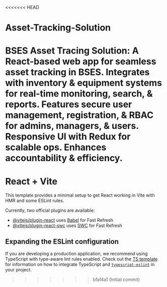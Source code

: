 <<<<<<< HEAD
# Asset-Tracking-Solution
BSES Asset Tracing Solution: A React-based web app for seamless asset tracking in BSES. Integrates with inventory &amp; equipment systems for real-time monitoring, search, &amp; reports. Features secure user management, registration, &amp; RBAC for admins, managers, &amp; users. Responsive UI with Redux for scalable ops. Enhances accountability &amp; efficiency.
=======
# React + Vite

This template provides a minimal setup to get React working in Vite with HMR and some ESLint rules.

Currently, two official plugins are available:

- [@vitejs/plugin-react](https://github.com/vitejs/vite-plugin-react/blob/main/packages/plugin-react) uses [Babel](https://babeljs.io/) for Fast Refresh
- [@vitejs/plugin-react-swc](https://github.com/vitejs/vite-plugin-react/blob/main/packages/plugin-react-swc) uses [SWC](https://swc.rs/) for Fast Refresh

## Expanding the ESLint configuration

If you are developing a production application, we recommend using TypeScript with type-aware lint rules enabled. Check out the [TS template](https://github.com/vitejs/vite/tree/main/packages/create-vite/template-react-ts) for information on how to integrate TypeScript and [`typescript-eslint`](https://typescript-eslint.io) in your project.
>>>>>>> bfaf4a1 (Initial commit)
